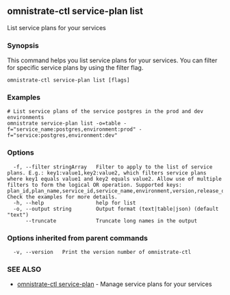 ## omnistrate-ctl service-plan list

List service plans for your services

### Synopsis

This command helps you list service plans for your services.
You can filter for specific service plans by using the filter flag.

```
omnistrate-ctl service-plan list [flags]
```

### Examples

```
# List service plans of the service postgres in the prod and dev environments
omnistrate service-plan list -o=table -f="service_name:postgres,environment:prod" -f="service:postgres,environment:dev"
```

### Options

```
  -f, --filter stringArray   Filter to apply to the list of service plans. E.g.: key1:value1,key2:value2, which filters service plans where key1 equals value1 and key2 equals value2. Allow use of multiple filters to form the logical OR operation. Supported keys: plan_id,plan_name,service_id,service_name,environment,version,release_description,version_set_status. Check the examples for more details.
  -h, --help                 help for list
  -o, --output string        Output format (text|table|json) (default "text")
      --truncate             Truncate long names in the output
```

### Options inherited from parent commands

```
  -v, --version   Print the version number of omnistrate-ctl
```

### SEE ALSO

* [omnistrate-ctl service-plan](omnistrate-ctl_service-plan.md)	 - Manage service plans for your services


